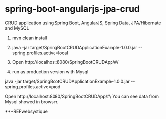 # spring-boot-angularjs-jpa-crud


CRUD application using Spring Boot, AngularJS, Spring Data, JPA/Hibernate and MySQL

1. mvn  clean install

2. java -jar target/SpringBootCRUDApplicationExample-1.0.0.jar --spring.profiles.active=local

3. Open
http://localhost:8080/SpringBootCRUDApp/#/


4. run as production version with Mysql



java -jar target/SpringBootCRUDApplicationExample-1.0.0.jar --spring.profiles.active=prod
 
 Open
http://localhost:8080/SpringBootCRUDApp/#/
You can see data from Mysql showed in browser.



***REFwebsystique
